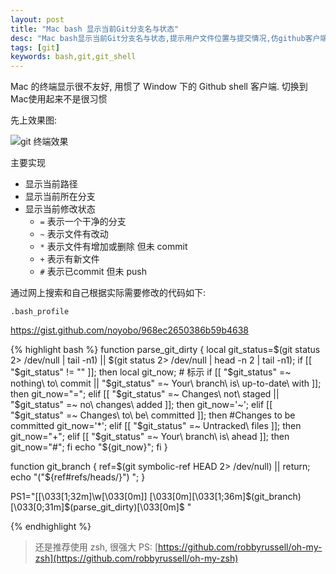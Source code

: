 ```yaml
---
layout: post
title: "Mac bash 显示当前Git分支名与状态"
desc: "Mac bash显示当前Git分支名与状态,提示用户文件位置与提交情况,仿github客户端提示."
tags: [git]
keywords: bash,git,git_shell
---
```


Mac 的终端显示很不友好, 用惯了 Window 下的 Github shell 客户端. 切换到Mac使用起来不是很习惯


先上效果图:

![git 终端效果](https://raw.githubusercontent.com/noyobo/noyobo.github.com/master/images/2014-08-21-11.15.29.png)

主要实现

*   显示当前路径
*   显示当前所在分支
*   显示当前修改状态
    *   `=` 表示一个干净的分支
    *   `~` 表示文件有改动
    *   `*` 表示文件有增加或删除 但未 commit
    *   `+` 表示有新文件
    *   `#` 表示已commit 但未 push

通过网上搜索和自己根据实际需要修改的代码如下:

`.bash_profile`

https://gist.github.com/noyobo/968ec2650386b59b4638

{% highlight bash %}
function parse_git_dirty {
    local git_status=$(git status 2> /dev/null | tail -n1) || $(git status 2> /dev/null | head -n 2 | tail -n1);
    if [[ "$git_status" != "" ]]; then
        local git_now; # 标示
        if [[ "$git_status" =~ nothing\ to\ commit || "$git_status" =~  Your\ branch\ is\ up\-to\-date\ with ]]; then
            git_now="=";
        elif [[ "$git_status" =~ Changes\ not\ staged || "$git_status" =~ no\ changes\ added ]]; then
            git_now='~';
        elif [[ "$git_status" =~ Changes\ to\ be\ committed ]]; then #Changes to be committed
            git_now='*';
        elif [[ "$git_status" =~ Untracked\ files ]]; then
            git_now="+";
        elif [[ "$git_status" =~ Your\ branch\ is\ ahead ]]; then
            git_now="#";
        fi
        echo "${git_now}";
    fi
}

function git_branch {
    ref=$(git symbolic-ref HEAD 2> /dev/null) || return;
    echo "("${ref#refs/heads/}") ";
}


PS1="[\[\033[1;32m\]\w\[\033[0m\]] \[\033[0m\]\[\033[1;36m\]\$(git_branch)\[\033[0;31m\]\$(parse_git_dirty)\[\033[0m\]$ "

{% endhighlight %}

> 还是推荐使用 zsh, 很强大
> PS: [https://github.com/robbyrussell/oh-my-zsh](https://github.com/robbyrussell/oh-my-zsh)
